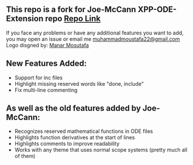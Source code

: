 ## This repo is a fork for Joe-McCann XPP-ODE-Extension repo [Repo Link](https://github.com/Joe-McCann/XPP-ODE-Extension)

If you face any problems or have any additional features you want to add, you may open an issue or email me [muhammadmoustafa22@gmail.com](mailto:muhammadmoustafa22@gmail.com)  
Logo disgned by: [Manar Mosutafa](manarmoustafa246@gmail.com)

## New Features Added:
- Support for inc files
- Highlight missing reserved words like "done, include"
- Fix multi-line commenting

## As well as the old features added by Joe-McCann:
- Recognizes reserved mathematical functions in ODE files
- Highlights function derivatives at the start of lines
- Highlights comments to improve readability
- Works with any theme that uses normal scope systems (pretty much all of them)
